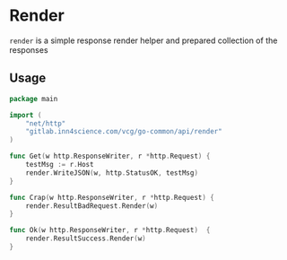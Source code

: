# Render

`render` is a simple response render helper and prepared collection of the responses 

## Usage 
```go
package main

import (
    "net/http"
    "gitlab.inn4science.com/vcg/go-common/api/render"
)

func Get(w http.ResponseWriter, r *http.Request) {
    testMsg := r.Host
    render.WriteJSON(w, http.StatusOK, testMsg)
}

func Crap(w http.ResponseWriter, r *http.Request) {
    render.ResultBadRequest.Render(w)
}

func Ok(w http.ResponseWriter, r *http.Request)  {
    render.ResultSuccess.Render(w)
}
```

